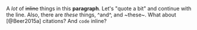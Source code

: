 A *lot* of ~~inline~~ things in this **paragraph**. Let's "quote a bit" and
continue with the line. Also, there are _these_ things, ^and^, and ~these~.
What about [@Beer2015a] citations? And `code` inline?
